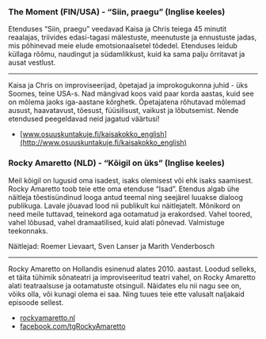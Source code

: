 ### The Moment (FIN/USA) - “Siin, praegu” (Inglise keeles)

Etenduses “Siin, praegu” veedavad Kaisa ja Chris teiega 45 minutit reaalajas, triivides edasi-tagasi mälestuste, meenutuste ja ennustuste jadas, mis põhinevad meie elude emotsionaalsetel tõdedel. Etenduses leidub küllaga rõõmu, naudingut ja südamlikkust, kuid ka sama palju õrritavat ja ausat vestlust.    

---

Kaisa ja Chris on improviseerijad, õpetajad ja improkogukonna juhid - üks Soomes, teine USA-s. Nad mängivad koos vaid paar korda aastas, kuid see on mõlema jaoks iga-aastane kõrghetk. 
Õpetajatena rõhutavad mõlemad ausust, haavatavust, tõesust, füüsilisust, vaikust ja lõbutsemist. Nende etendused peegeldavad neid jagatud väärtusi!

- [www.osuuskuntakuje.fi/kaisakokko_english](http://www.osuuskuntakuje.fi/kaisakokko_english)
 
### Rocky Amaretto (NLD) - “Kõigil on üks” (Inglise keeles)

Meil kõigil on lugusid oma isadest, isaks olemisest või ehk isaks saamisest. Rocky Amaretto toob teie ette oma etenduse “Isad”. Etendus algab ühe näitleja tõestisündinud looga antud teemal ning seejärel luuakse dialoog publikuga.
Lavale jõuavad lood nii publikult kui näitlejatelt. Mõnikord on need meile tuttavad, teinekord aga ootamatud ja erakordsed. Vahel toored, vahel lõbusad, vahel dramaatilised, kuid alati põnevad. Valmistuge teekonnaks.

Näitlejad: Roemer Lievaart, Sven Lanser ja Marith Venderbosch

---
 
Rocky Amaretto on Hollandis esinenud alates 2010. aastast. Loodud selleks, et täita tühimik sõnateatri ja improviseeritud teatri vahel, on Rocky Amaretto alati teatraalsuse ja ootamatuste otsinguil. Näidates elu nii nagu see on, võiks olla, või kunagi olema ei saa. Ning tuues teie ette valusalt naljakaid episoode sellest.

- [rockyamaretto.nl](http://www.rockyamaretto.nl)
- [facebook.com/tgRockyAmaretto](https://www.facebook.com/tgRockyAmaretto)
